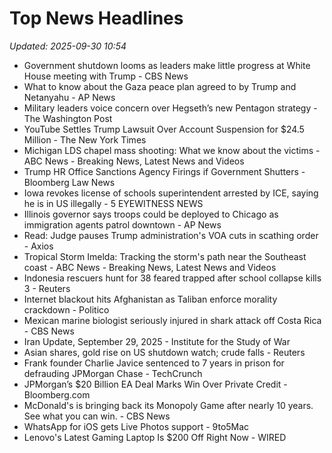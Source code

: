 # Top News Headlines

_Updated: 2025-09-30 10:54_

- Government shutdown looms as leaders make little progress at White House meeting with Trump - CBS News
- What to know about the Gaza peace plan agreed to by Trump and Netanyahu - AP News
- Military leaders voice concern over Hegseth’s new Pentagon strategy - The Washington Post
- YouTube Settles Trump Lawsuit Over Account Suspension for $24.5 Million - The New York Times
- Michigan LDS chapel mass shooting: What we know about the victims - ABC News - Breaking News, Latest News and Videos
- Trump HR Office Sanctions Agency Firings if Government Shutters - Bloomberg Law News
- Iowa revokes license of schools superintendent arrested by ICE, saying he is in US illegally - 5 EYEWITNESS NEWS
- Illinois governor says troops could be deployed to Chicago as immigration agents patrol downtown - AP News
- Read: Judge pauses Trump administration's VOA cuts in scathing order - Axios
- Tropical Storm Imelda: Tracking the storm's path near the Southeast coast - ABC News - Breaking News, Latest News and Videos
- Indonesia rescuers hunt for 38 feared trapped after school collapse kills 3 - Reuters
- Internet blackout hits Afghanistan as Taliban enforce morality crackdown - Politico
- Mexican marine biologist seriously injured in shark attack off Costa Rica - CBS News
- Iran Update, September 29, 2025 - Institute for the Study of War
- Asian shares, gold rise on US shutdown watch; crude falls - Reuters
- Frank founder Charlie Javice sentenced to 7 years in prison for defrauding JPMorgan Chase - TechCrunch
- JPMorgan’s $20 Billion EA Deal Marks Win Over Private Credit - Bloomberg.com
- McDonald's is bringing back its Monopoly Game after nearly 10 years. See what you can win. - CBS News
- WhatsApp for iOS gets Live Photos support - 9to5Mac
- Lenovo's Latest Gaming Laptop Is $200 Off Right Now - WIRED